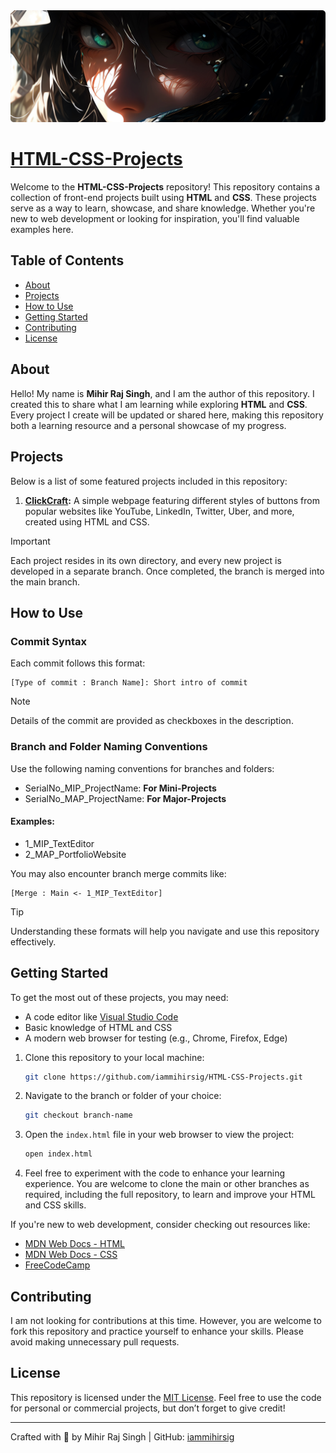 <div align="center">
  <img src="Banner.png" alt="Banner" />
</div>

# [HTML-CSS-Projects](https://iammihirsig.github.io/HTML-CSS-Projects/)

Welcome to the **HTML-CSS-Projects** repository! This repository contains a collection of front-end projects built using **HTML** and **CSS**. These projects serve as a way to learn, showcase, and share knowledge. Whether you're new to web development or looking for inspiration, you'll find valuable examples here.

## Table of Contents

- [About](#about)
- [Projects](#projects)
- [How to Use](#how-to-use)
- [Getting Started](#getting-started)
- [Contributing](#contributing)
- [License](#license)

## About

Hello! My name is **Mihir Raj Singh**, and I am the author of this repository. I created this to share what I am learning while exploring **HTML** and **CSS**. Every project I create will be updated or shared here, making this repository both a learning resource and a personal showcase of my progress.

## Projects

Below is a list of some featured projects included in this repository:

1. **[ClickCraft](https://iammihirsig.github.io/HTML-CSS-Projects/1_MIP_ClickCraft/):**
   A simple webpage featuring different styles of buttons from popular websites like YouTube, LinkedIn, Twitter, Uber, and more, created using HTML and CSS.

> [!IMPORTANT]
> Each project resides in its own directory, and every new project is developed in a separate branch. Once completed, the branch is merged into the main branch.

## How to Use

### Commit Syntax

Each commit follows this format:

```
[Type of commit : Branch Name]: Short intro of commit
```

> [!NOTE]
> Details of the commit are provided as checkboxes in the description.

### Branch and Folder Naming Conventions

Use the following naming conventions for branches and folders:

- SerialNo_MIP_ProjectName: **For Mini-Projects**
- SerialNo_MAP_ProjectName: **For Major-Projects**

#### Examples:

- 1_MIP_TextEditor
- 2_MAP_PortfolioWebsite

You may also encounter branch merge commits like:

```
[Merge : Main <- 1_MIP_TextEditor]
```

> [!Tip]
> Understanding these formats will help you navigate and use this repository effectively.

## Getting Started

To get the most out of these projects, you may need:

- A code editor like [Visual Studio Code](https://code.visualstudio.com/)
- Basic knowledge of HTML and CSS
- A modern web browser for testing (e.g., Chrome, Firefox, Edge)

1. Clone this repository to your local machine:

   ```bash
   git clone https://github.com/iammihirsig/HTML-CSS-Projects.git
   ```

2. Navigate to the branch or folder of your choice:

   ```bash
   git checkout branch-name
   ```

3. Open the `index.html` file in your web browser to view the project:

   ```bash
   open index.html
   ```

4. Feel free to experiment with the code to enhance your learning experience. You are welcome to clone the main or other branches as required, including the full repository, to learn and improve your HTML and CSS skills.

If you're new to web development, consider checking out resources like:

- [MDN Web Docs - HTML](https://developer.mozilla.org/en-US/docs/Web/HTML)
- [MDN Web Docs - CSS](https://developer.mozilla.org/en-US/docs/Web/CSS)
- [FreeCodeCamp](https://www.freecodecamp.org/)

## Contributing

I am not looking for contributions at this time. However, you are welcome to fork this repository and practice yourself to enhance your skills. Please avoid making unnecessary pull requests.

## License

This repository is licensed under the [MIT License](LICENSE). Feel free to use the code for personal or commercial projects, but don’t forget to give credit!

---

Crafted with 💙 by Mihir Raj Singh | GitHub: [iammihirsig](https://github.com/iammihirsig)
